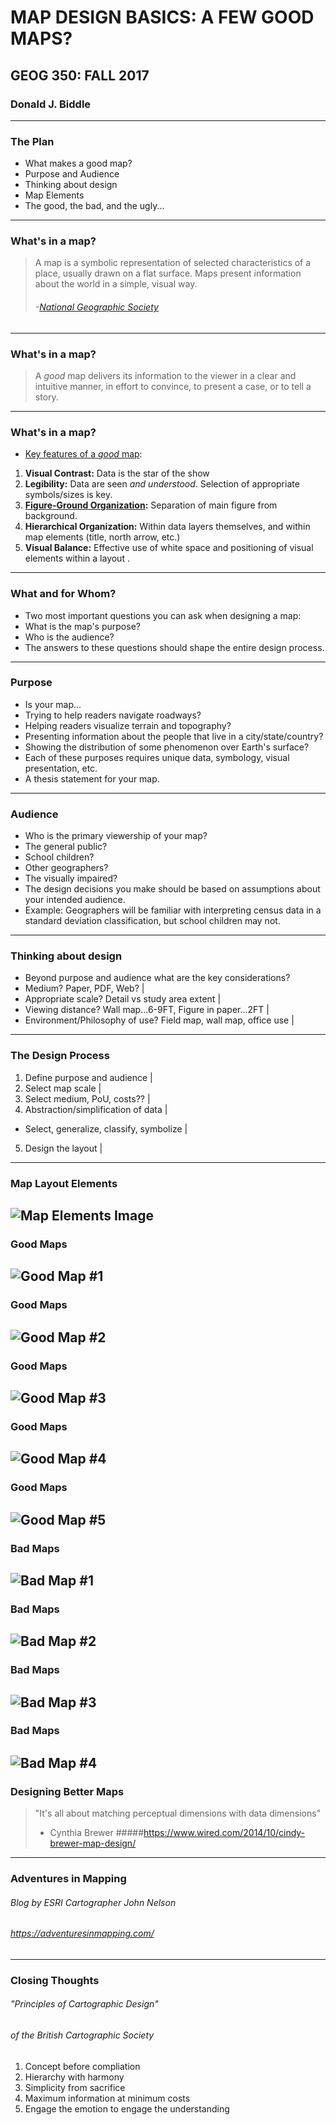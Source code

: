 # MAP DESIGN BASICS: A FEW GOOD MAPS?
## GEOG 350: FALL 2017

### Donald J. Biddle
---
### The Plan
- What makes a good map?
- Purpose and Audience
- Thinking about design
- Map Elements
- The good, the bad, and the ugly...
---
### What's in a map?
 > A map is a symbolic representation of selected characteristics of a place, usually drawn on a flat surface. Maps present information about the world in a simple, visual way.
 > ###### -[National Geographic Society](https://www.nationalgeographic.org/encyclopedia/map/)
---
### What's in a map?
 > A *good* map delivers its information to the viewer in a clear and intuitive manner, in effort to convince, to present a case, or to tell a story. 
---
### What's in a map?
- [Key features of a *good* map](http://www.esri.com/news/arcuser/0112/make-maps-people-want-to-look-at.html):
 1. **Visual Contrast:** Data is the star of the show
 2. **Legibility:** Data are seen *and understood*. Selection of appropriate symbols/sizes is key.
 3. **[Figure-Ground Organization](https://blogs.esri.com/esri/arcgis/2011/02/15/graphic-design-principles-for-mapping-figure-ground-organization/):** Separation of main figure from background. 
 4. **Hierarchical Organization:** Within data layers themselves, and within map elements (title, north arrow, etc.)
 5. **Visual Balance:** Effective use of white space and positioning of visual elements within a layout .
---
### What and for Whom?
- Two most important questions you can ask when designing a map: 
 - What is the map's purpose?
 - Who is the audience? 
- The answers to these questions should shape the entire design process.
---
### Purpose
- Is your map...
 - Trying to help readers navigate roadways? 
 - Helping readers visualize terrain and topography?
 - Presenting information about the people that live in a city/state/country?
 - Showing the distribution of some phenomenon over Earth's surface? 
- Each of these purposes requires unique data, symbology, visual presentation, etc. 
- A thesis statement for your map.
---
### Audience
- Who is the primary viewership of your map?
 - The general public?
 - School children? 
 - Other geographers? 
 - The visually impaired?
- The design decisions you make should be based on assumptions about your intended audience.
- Example: Geographers will be familiar with interpreting census data in a standard deviation classification, but school children may not.  
---
### Thinking about design
- Beyond purpose and audience what are the key considerations?
 - Medium? Paper, PDF, Web? |
 - Appropriate scale? Detail vs study area extent |
 - Viewing distance? Wall map...6-9FT, Figure in paper...2FT |
 - Environment/Philosophy of use? Field map, wall map, office use |
---
### The Design Process
1. Define purpose and audience |
2. Select map scale |
3. Select medium, PoU, costs?? |
4. Abstraction/simplification of data |
 - Select, generalize, classify, symbolize |
5. Design the layout |
---
### Map Layout Elements
![Map Elements Image](images/mapelements.jpg)
---
### Good Maps
![Good Map #1](images/goodmap.jpg)
---
### Good Maps
![Good Map #2](images/goodmap2.png)
---
### Good Maps
![Good Map #3](images/goodmap4.png)
---
### Good Maps
![Good Map #4](images/goodmap3.png)
---
### Good Maps
![Good Map #5](images/goodmap5.gif)
---
### Bad Maps
![Bad Map #1](images/badmap2.png)
---
### Bad Maps
![Bad Map #2](images/badmap3.png)
---
### Bad Maps
![Bad Map #3](images/badmap4.jpg)
---
### Bad Maps
![Bad Map #4](images/badmap1.png)
---
### Designing Better Maps
> "It's all about matching perceptual dimensions with data dimensions" 
> - Cynthia Brewer
#####https://www.wired.com/2014/10/cindy-brewer-map-design/ 
--- 
### Adventures in Mapping
###### Blog by ESRI Cartographer John Nelson
###### https://adventuresinmapping.com/
---
### Closing Thoughts
###### "Principles of Cartographic Design"
###### of the British Cartographic Society
1. Concept before compliation
2. Hierarchy with harmony
3. Simplicity from sacrifice
4. Maximum information at minimum costs
5. Engage the emotion to engage the understanding
